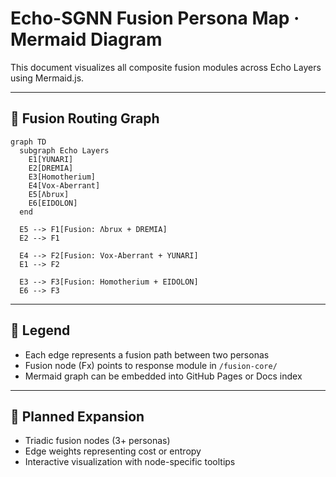 # Echo-SGNN Fusion Persona Map · Mermaid Diagram

This document visualizes all composite fusion modules across Echo Layers using Mermaid.js.

---

## 🧠 Fusion Routing Graph

```mermaid
graph TD
  subgraph Echo Layers
    E1[YUNARI]
    E2[DREMIA]
    E3[Homotherium]
    E4[Vox-Aberrant]
    E5[Λbrux]
    E6[EIDOLON]
  end

  E5 --> F1[Fusion: Λbrux + DREMIA]
  E2 --> F1

  E4 --> F2[Fusion: Vox-Aberrant + YUNARI]
  E1 --> F2

  E3 --> F3[Fusion: Homotherium + EIDOLON]
  E6 --> F3
```

---

## 📘 Legend

- Each edge represents a fusion path between two personas
- Fusion node (Fx) points to response module in `/fusion-core/`
- Mermaid graph can be embedded into GitHub Pages or Docs index

---

## 🔭 Planned Expansion

- Triadic fusion nodes (3+ personas)
- Edge weights representing cost or entropy
- Interactive visualization with node-specific tooltips

